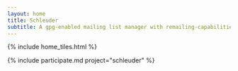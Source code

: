 ```yaml
---
layout: home
title: Schleuder
subtitle: A gpg-enabled mailing list manager with remailing-capabilities.
---
```


{% include home_tiles.html %}

{% include participate.md project="schleuder" %}
